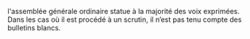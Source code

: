 l'assemblée générale ordinaire statue à la majorité des voix exprimées. Dans les cas où il est procédé à un scrutin, il n’est pas tenu compte des bulletins blancs.